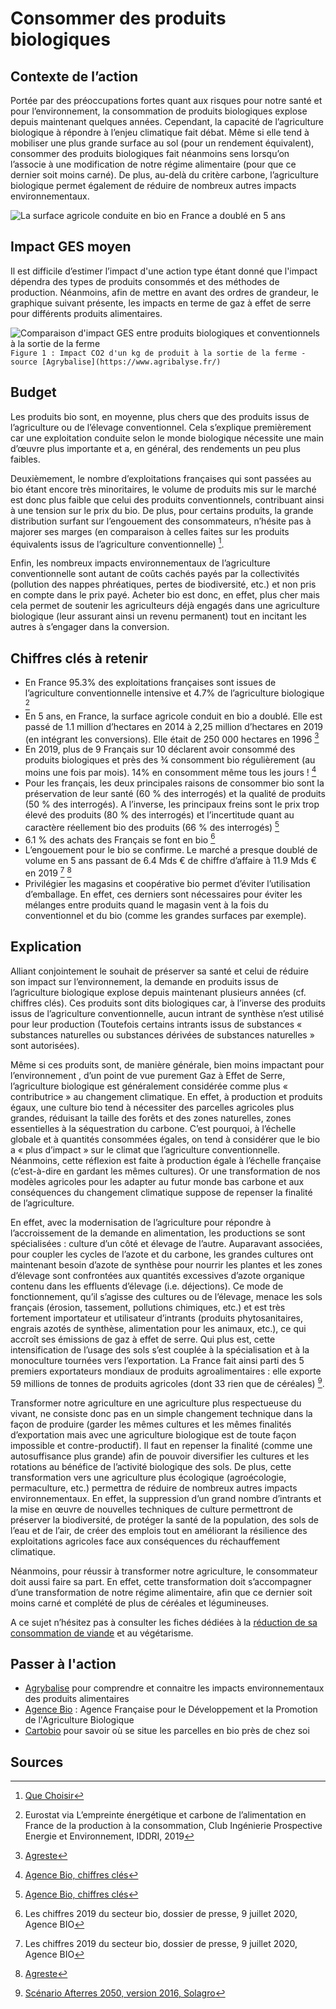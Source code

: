 # Consommer des produits biologiques

## Contexte de l’action

Portée par des préoccupations fortes quant aux risques pour notre santé et pour l’environnement, la consommation de produits biologiques explose depuis
maintenant quelques années. Cependant, la capacité de l’agriculture biologique à répondre à l’enjeu climatique fait débat. Même si elle tend à mobiliser une plus grande surface au sol (pour un rendement équivalent), consommer des produits biologiques fait néanmoins sens lorsqu’on l’associe à une modification de notre régime alimentaire (pour que ce dernier soit moins carné).
De plus, au-delà du critère carbone, l’agriculture biologique permet également de réduire de nombreux autres impacts environnementaux.

![La surface agricole conduite en bio en France a doublé en 5 ans](https://ecolab-data.netlify.app/images/Chiffres-cles_Consommer-bio.png)

## Impact GES moyen

Il est difficile d’estimer l’impact d'une action type étant donné que l'impact dépendra des types de produits consommés et des méthodes de production. 
Néanmoins, afin de mettre en avant des ordres de grandeur, le graphique suivant présente, les impacts en terme de gaz à effet de serre pour différents 
produits alimentaires.

![Comparaison d'impact GES entre produits biologiques et conventionnels à la sortie de la ferme](https://ecolab-data.netlify.app/images/Impact_GES_bio_conventionel.PNG)
`Figure 1 : Impact CO2 d'un kg de produit à la sortie de la ferme - source [Agrybalise](https://www.agribalyse.fr/) `

## Budget

Les produits bio sont, en moyenne, plus chers que des produits issus de l’agriculture ou de l’élevage conventionnel. Cela s’explique premièrement car une 
exploitation conduite selon le monde biologique nécessite une main d’œuvre plus importante et a, en général, des rendements un peu plus faibles. 

Deuxièmement, le nombre d’exploitations françaises qui sont passées au bio étant encore très minoritaires, le volume de produits mis sur le marché est donc 
plus faible que celui des produits conventionnels, contribuant ainsi à une tension sur le prix du bio. 
De plus, pour certains produits, la grande distribution surfant sur l’engouement des consommateurs, n’hésite pas à majorer ses marges (en comparaison à celles 
faites sur les produits équivalents issus de l’agriculture conventionnelle) [^1]. 

Enfin, les nombreux impacts environnementaux de l’agriculture conventionnelle sont autant de coûts cachés payés par la collectivités (pollution des nappes 
phréatiques, pertes de biodiversité, etc.) et non pris en compte dans le prix payé.
Acheter bio est donc, en effet, plus cher mais cela permet de soutenir les agriculteurs déjà engagés dans une agriculture biologique (leur assurant ainsi 
un revenu permanent) tout en incitant les autres à s’engager dans la conversion.

## Chiffres clés à retenir

- En France 95.3% des exploitations françaises sont issues de l’agriculture conventionnelle intensive et 4.7% de l’agriculture biologique [^2]
-	En 5 ans, en France, la surface agricole conduit en bio a doublé. Elle est passé de 1.1 million d’hectares en 2014 à 2,25 million d’hectares en 2019 
(en intégrant les conversions). Elle était de 250 000 hectares en 1996 [^3]
-	En 2019, plus de 9 Français sur 10 déclarent avoir consommé des produits biologiques et près des ¾ consomment bio régulièrement (au moins une fois par 
mois). 14% en consomment même tous les jours ! [^4]
-	Pour les français, les deux principales raisons de consommer bio sont la préservation de leur santé (60 % des interrogés) et la qualité de produits 
(50 % des interrogés). A l’inverse, les principaux freins sont le prix trop élevé des produits (80 % des interrogés) et l’incertitude quant au caractère 
réellement bio des produits (66 % des interrogés) [^4]
-	6.1 % des achats des Français se font en bio [^5]
-	L’engouement pour le bio se confirme. Le marché a presque doublé de volume en 5 ans passant de 6.4 Mds € de chiffre d’affaire à 11.9 Mds € en 2019 [^5] [^3]
-	Privilégier les magasins et coopérative bio permet d’éviter l’utilisation d’emballage. En effet, ces derniers sont nécessaires pour éviter les mélanges 
entre produits quand le magasin vent à la fois du conventionnel et du bio (comme les grandes surfaces par exemple).

## Explication

Alliant conjointement le souhait de préserver sa santé et celui de réduire son impact sur l’environnement, la demande en produits issus de l’agriculture 
biologique explose depuis maintenant plusieurs années (cf. chiffres clés). Ces produits sont dits biologiques car, à l’inverse des produits issus de 
l’agriculture conventionnelle, aucun intrant  de synthèse n’est utilisé pour leur production (Toutefois certains intrants issus de substances « substances 
naturelles ou substances dérivées de substances naturelles » sont autorisées).

Même si ces produits sont, de manière générale, bien moins impactant pour l’environnement , d’un point de vue purement Gaz à Effet de Serre, l’agriculture 
biologique est généralement considérée comme plus « contributrice » au changement climatique. En effet, à production et produits égaux, une culture bio tend
à nécessiter des parcelles agricoles plus grandes, réduisant la taille des forêts et des zones naturelles, zones essentielles à la séquestration du carbone. 
C’est pourquoi, à l’échelle globale et à quantités consommées égales, on tend à considérer que le bio a « plus d’impact » sur le climat que l’agriculture conventionnelle. 
Néanmoins, cette réflexion est faite à production égale à l’échelle française (c’est-à-dire en gardant les mêmes cultures). Or une transformation de nos 
modèles agricoles pour les adapter au futur monde bas carbone et aux conséquences du changement climatique suppose de repenser la finalité de l’agriculture.

En effet, avec la modernisation de l’agriculture pour répondre à l’accroissement de la demande en alimentation, les productions se sont spécialisées : culture
d’un côté et élevage de l’autre. Auparavant associées, pour coupler les cycles de l’azote et du carbone, les grandes cultures ont maintenant besoin d’azote
de synthèse pour nourrir les plantes et les zones d’élevage sont confrontées aux quantités excessives d’azote organique contenu dans les effluents d’élevage
(i.e. déjections). Ce mode de fonctionnement, qu’il s’agisse des cultures ou de l’élevage, menace les sols français  (érosion, tassement, pollutions 
chimiques, etc.) et est très fortement importateur et utilisateur d’intrants (produits phytosanitaires, engrais azotés de synthèse, alimentation pour les animaux, etc.), ce qui accroît ses émissions de gaz à effet de serre. Qui plus est, cette intensification de l’usage des sols s’est couplée à la spécialisation et à la monoculture tournées vers l’exportation. La France fait ainsi parti des 5 premiers exportateurs mondiaux de produits agroalimentaires : elle exporte 59 millions de tonnes de produits agricoles (dont 33 rien que de céréales) [^6].

Transformer notre agriculture en une agriculture plus respectueuse du vivant, ne consiste donc pas en un simple changement technique dans la façon de
produire (garder les mêmes cultures et les mêmes finalités d’exportation mais avec une agriculture biologique est de toute façon impossible et contre-productif). 
Il faut en repenser la finalité (comme une autosuffisance plus grande) afin de pouvoir diversifier les cultures et les rotations au bénéfice de l’activité 
biologique des sols. De plus, cette transformation vers une agriculture plus écologique (agroécologie, permaculture, etc.) permettra de réduire de nombreux 
autres impacts environnementaux. En effet, la suppression d’un grand nombre d’intrants et la mise en œuvre de nouvelles techniques de culture permettront 
de préserver la biodiversité, de protéger la santé de la population, des sols de l’eau et de l’air, de créer des emplois tout en améliorant la résilience 
des exploitations agricoles face aux conséquences du réchauffement climatique.

Néanmoins, pour réussir à transformer notre agriculture, le consommateur doit aussi faire sa part. En effet, cette transformation doit s’accompagner d’une 
transformation de notre régime alimentaire, afin que ce dernier soit moins carné et complété de plus de céréales et légumineuses. 

A ce sujet n’hésitez pas à consulter les fiches dédiées à la [réduction de sa consommation de viande](https://nosgestesclimat.fr/actions/plus/alimentation/r%C3%A9duire-viande/par-deux)
et au végétarisme. 

## Passer à l'action

- [Agrybalise](https://www.agribalyse.fr/) pour comprendre et connaitre les impacts environnementaux des produits alimentaires
- [Agence Bio](https://www.agencebio.org/) : Agence Française pour le Développement et la Promotion de l'Agriculture Biologique
- [Cartobio](https://cartobio.org/#/) pour savoir où se situe les parcelles en bio près de chez soi

## Sources

[^1]: [Que Choisir](https://www.quechoisir.org/action-ufc-que-choisir-sur-marges-sur-les-fruits-et-legumes-bio-la-grande-distribution-matraque-toujours-les-consommateurs-n69471/)
[^2]: Eurostat via L’empreinte énergétique et carbone de l’alimentation en France de la production à la consommation, Club Ingénierie Prospective Energie et Environnement, IDDRI, 2019
[^3]: [Agreste](https://agreste.agriculture.gouv.fr/agreste-web/download/publication/publie/GraFra2020Chap9.3/Graf2035%20-%20Agriculture%20biologique.pdf)
[^4]: [Agence Bio, chiffres clés](https://www.agencebio.org/vos-outils/les-chiffres-cles/) 
[^5]: Les chiffres 2019 du secteur bio, dossier de presse, 9 juillet 2020, Agence BIO
[^6]: [Scénario Afterres 2050, version 2016, Solagro](https://afterres2050.solagro.org/wp-content/uploads/2015/11/solagro_afterres2050_version2016.pdf)
